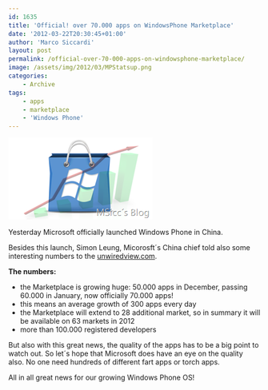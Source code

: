 ```yaml
---
id: 1635
title: 'Official! over 70.000 apps on WindowsPhone Marketplace'
date: '2012-03-22T20:30:45+01:00'
author: 'Marco Siccardi'
layout: post
permalink: /official-over-70-000-apps-on-windowsphone-marketplace/
image: /assets/img/2012/03/MPStatsup.png
categories:
    - Archive
tags:
    - apps
    - marketplace
    - 'Windows Phone'
---
```


[![MPStatsup](/assets/img/2012/03/MPStatsup.png "MPStatsup")](/assets/img/2012/03/MPStatsup.png)

Yesterday Microsoft officially launched Windows Phone in China.

Besides this launch, Simon Leung, Micorosft´s China chief told also some interesting numbers to the [unwiredview.com](http://www.unwiredview.com/2012/03/22/windows-phone-marketplace-officially-passed-70000-apps-300-new-ones-added-each-day/?utm_source=feedburner&utm_medium=feed&utm_campaign=Feed%3A+UnwiredView+%28Unwired+View%29).

**The numbers:**

- the Marketplace is growing huge: 50.000 apps in December, passing 60.000 in January, now officially 70.000 apps!
- this means an average growth of 300 apps every day
- the Marketplace will extend to 28 additional market, so in summary it will be available on 63 markets in 2012
- more than 100.000 registered developers

But also with this great news, the quality of the apps has to be a big point to watch out. So let´s hope that Microsoft does have an eye on the quality also. No one need hundreds of different fart apps or torch apps.

All in all great news for our growing Windows Phone OS!